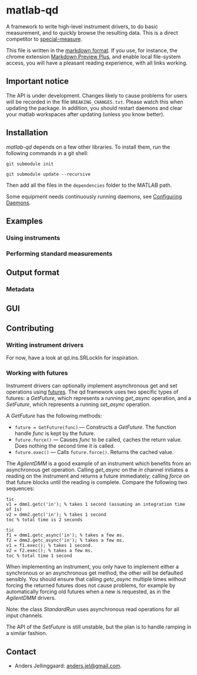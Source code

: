 # matlab-qd

A framework to write high-level instrument drivers, to do basic measurement,
and to quickly browse the resulting data. This is a direct competitor to
[special-measure](https://code.google.com/p/special-measure/).

This file is written in the [markdown
format](http://daringfireball.net/projects/markdown/syntax). If you use, for
instance, the chrome extension [Markdown Preview
Plus](https://chrome.google.com/webstore/detail/markdown-preview-plus/febilkbfcbhebfnokafefeacimjdckgl),
and enable local file-system access,
you will have a pleasant reading experience, with all links working.

## Important notice

The API is under development. Changes likely to cause problems for users will
be recorded in the file `BREAKING_CHANGES.txt`. Please watch this when
updating the package. In addition, you should restart daemons and clear your
matlab workspaces after updating (unless you know better).

## Installation

*matlab-qd* depends on a few other libraries. To install them,
run the following commands in a git shell:

`git submodule init`

`git submodule update --recursive`

Then add all the files in the `dependencies` folder to the MATLAB path.

Some equipment needs continuously running daemons, see [Configuring
Daemons](+qd/+daemons/config-example/README.md).

## Examples

### Using instruments

### Performing standard measurements

## Output format

### Metadata

## GUI

## Contributing

### Writing instrument drivers

For now, have a look at qd.ins.SRLockIn for inspiration.

### Working with futures

Instrument drivers can optionally implement asynchronous get and set
operations using [futures](http://en.wikipedia.org/wiki/Futures_and_promises).
The qd framework uses two specific types of futures: a _GetFuture_, which
represents a running _get_async_ operation, and a _SetFuture_, which
represents a running _set_async_ operation.

A _GetFuture_ has the following methods:
* `future = GetFuture(func)` &mdash; Constructs a _GetFuture_. The function
  handle _func_ is kept by the future.
* `future.force()` &mdash; Causes _func_ to be called, caches the return
  value. Does nothing the second time it is called.
* `future.exec()` &mdash; Calls `future.force()`. Returns the cached value.

The _AgilentDMM_ is a good example of an instrument which benefits from an
asynchronous get operation. Calling _get_async_ on the _in_ channel initiates
a reading on the instrument and returns a future immediately; calling _force_
on that future blocks until the reading is complete. Compare the following two sequences:

    tic
    v1 = dmm1.getc('in'); % takes 1 second (assuming an integration time of 1s)
    v2 = dmm2.getc('in'); % takes 1 second
    toc % total time is 2 seconds

    tic
    f1 = dmm1.getc_async('in'); % takes a few ms.
    f2 = dmm2.getc_async('in'); % takes a few ms.
    v1 = f1.exec(); % takes 1 second.
    v2 = f2.exec(); % takes a few ms.
    toc % total time 1 second

When implementing an instrument, you only have to implement either a
synchronous or an asynchronous get method, the other will be defaulted
sensibly. You should ensure that calling _getc_async_ multiple times without
forcing the returned futures does not cause problems, for example by
automatically forcing old futures when a new is requested, as in the
_AgilentDMM_ drivers.

Note: the class _StandardRun_ uses asynchronous read operations for all
input channels.

The API of the _SetFuture_ is still unstable, but the plan is to handle
ramping in a similar fashion.

## Contact
* Anders Jellinggaard: <anders.jel@gmail.com>.
